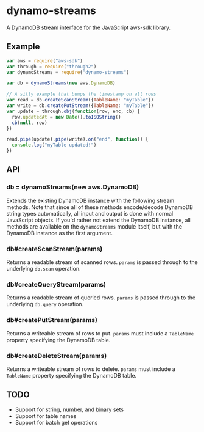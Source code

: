 dynamo-streams
==============

A DynamoDB stream interface for the JavaScript aws-sdk library.

Example
-------

```javascript
var aws = require("aws-sdk")
var through = require("through2")
var dynamoStreams = require("dynamo-streams")

var db = dynamoStreams(new aws.DynamoDB)

// A silly example that bumps the timestamp on all rows
var read = db.createScanStream({TableName: "myTable"})
var write = db.createPutStream({TableName: "myTable"})
var update = through.obj(function(row, enc, cb) {
  row.updatedAt = new Date().toISOString()
  cb(null, row)
})

read.pipe(update).pipe(write).on("end", function() {
  console.log("myTable updated!")
})
```

API
---

### db = dynamoStreams(new aws.DynamoDB)

Extends the existing DynamoDB instance with the following stream methods. Note that since all of these methods encode/decode DynamoDB string types automatically, all input and output is done with normal JavaScript objects. If you'd rather not extend the DynamoDB instance, all methods are available on the `dynamoStreams` module itself, but with the DynamoDB instance as the first argument.

### db#createScanStream(params)

Returns a readable stream of scanned rows. `params` is passed through to the underlying `db.scan` operation.

### db#createQueryStream(params)

Returns a readable stream of queried rows. `params` is passed through to the underlying `db.query` operation.

### db#createPutStream(params)

Returns a writeable stream of rows to put. `params` must include a `TableName` property specifying the DynamoDB table.

### db#createDeleteStream(params)

Returns a writeable stream of rows to delete. `params` must include a `TableName` property specifying the DynamoDB table.

TODO
----

- Support for string, number, and binary sets
- Support for table names
- Support for batch get operations
